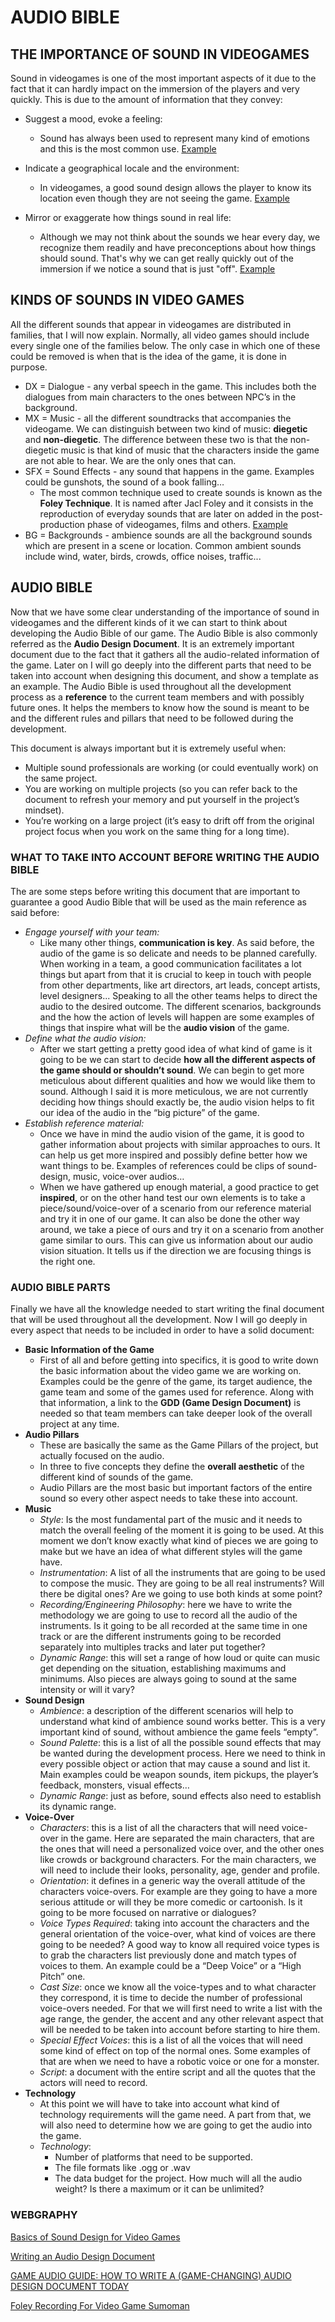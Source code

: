 # AUDIO BIBLE

## THE IMPORTANCE OF SOUND IN VIDEOGAMES

Sound in videogames is one of the most important aspects of it due to the fact that it can hardly impact on the immersion of the players and very quickly. This is due to the amount of information that they convey:
 - Suggest a mood, evoke a feeling:
   - Sound has always been used to represent many kind of emotions and this is the most common use. [Example](https://www.youtube.com/watch?v=ygA8AZXR7IA&ab_channel=Play4Games)

 - Indicate a geographical locale and the environment:
   - In videogames, a good sound design allows the player to know its location even though they are not seeing the game. [Example](https://www.youtube.com/watch?v=s0ZFtb9RH-Q&t=2139s&ab_channel=SmallAnt)

 - Mirror or exaggerate how things sound in real life:
   - Although we may not think about the sounds we hear every day, we recognize them readily and have preconceptions about how things should sound. That's why we can get really quickly out of the immersion if we notice a sound that is just "off". [Example](https://www.youtube.com/watch?v=3JY4WHPVIiQ&ab_channel=MashableWatercooler)

## KINDS OF SOUNDS IN VIDEO GAMES

All the different sounds that appear in videogames are distributed in families, that I will now explain. Normally, all video games should include every single one of the families below. The only case in which one of these could be removed is when that is the idea of the game, it is done in purpose.

 - DX = Dialogue - any verbal speech in the game. This includes both the dialogues from main characters to the ones between NPC’s in the background.
 - MX = Music - all the different soundtracks that accompanies the videogame. We can distinguish between two kind of music: **diegetic** and **non-diegetic**. The difference between these two is that the non-diegetic music is that kind of music that the characters inside the game are not able to hear. We are the only ones that can.
 - SFX = Sound Effects - any sound that happens in the game. Examples could be gunshots, the sound of a book falling…
   - The most common technique used to create sounds is known as the **Foley Technique**. It is named after Jacl Foley and it consists in the reproduction of everyday sounds that are later on added in the post-production phase of videogames, films and others. [Example](https://www.youtube.com/watch?app=desktop&v=_MOFMa-Lt78&ab_channel=FoleyArt)
 - BG = Backgrounds - ambience sounds are all the background sounds which are present in a scene or location. Common ambient sounds include wind, water, birds, crowds, office noises, traffic...

## AUDIO BIBLE

Now that we have some clear understanding of the importance of sound in videogames and the different kinds of it we can start to think about developing the Audio Bible of our game. The Audio Bible is also commonly referred as the **Audio Design Document**. 
It is an extremely important document due to the fact that it gathers all the audio-related information of the game. Later on I will go deeply into the different parts that need to be taken into account when designing this document, and show a template as an example.
The Audio Bible is used throughout all the development process as a **reference** to the current team members and with possibly future ones. It helps the members to know how the sound is meant to be and the different rules and pillars that need to be followed during the development.

This document is always important but it is extremely useful when:
-	Multiple sound professionals are working (or could eventually work) on the same project.
-	You are working on multiple projects (so you can refer back to the document to refresh your memory and put yourself in the project’s mindset).
-	You’re working on a large project (it’s easy to drift off from the original project focus when you work on the same thing for a long time).

### WHAT TO TAKE INTO ACCOUNT BEFORE WRITING THE AUDIO BIBLE

The are some steps before writing this document that are important to guarantee a good Audio Bible that will be used as the main reference as said before:
-	*Engage yourself with your team:*
    - Like many other things, **communication is key**. As said before, the audio of the game is so delicate and needs to be planned carefully. When working in a team, a good communication facilitates a lot things but apart from that it is crucial to keep in touch with people from other departments, like art directors, art leads, concept artists, level designers... Speaking to all the other teams helps to direct the audio to the desired outcome. The different scenarios, backgrounds and the how the action of levels will happen are some examples of things that inspire what will be the **audio vision** of the game.
-	*Define what the audio vision:*
    -	After we start getting a pretty good idea of what kind of game is it going to be we can start to decide **how all the different aspects of the game should or shouldn’t sound**. We can begin to get more meticulous about different qualities and how we would like them to sound. Although I said it is more meticulous, we are not currently deciding how things should exactly be, the audio vision helps to fit our idea of the audio in the “big picture” of the game. 
-	*Establish reference material:*
    -	Once we have in mind the audio vision of the game, it is good to gather information about projects with similar approaches to ours. It can help us get more inspired and possibly define better how we want things to be. Examples of references could be clips of sound-design, music, voice-over audios…
    -	When we have gathered up enough material, a good practice to get **inspired**, or on the other hand test our own elements is to take a piece/sound/voice-over of a scenario from our reference material and try it in one of our game. It can also be done the other way around, we take a piece of ours and try it on a scenario from another game similar to ours. This can give us information about our audio vision situation. It tells us if the direction we are focusing things is the right one.

### AUDIO BIBLE PARTS

Finally we have all the knowledge needed to start writing the final document that will be used throughout all the development. Now I will go deeply in every aspect that needs to be included in order to have a solid document:
- **Basic Information of the Game**
    - First of all and before getting into specifics, it is good to write down the basic information about the video game we are working on. Examples could be the genre of the game, its target audience, the game team and some of the games used for reference. Along with that information, a link to the **GDD (Game Design Document)** is needed so that team members can take deeper look of the overall project at any time.
-	**Audio Pillars**
    -	These are basically the same as the Game Pillars of the project, but actually focused on the audio.
    -	In three to five concepts they define the **overall aesthetic** of the different kind of sounds of the game.
    -	Audio Pillars are the most basic but important factors of the entire sound so every other aspect needs to take these into account.
-	**Music**
    -	*Style*: Is the most fundamental part of the music and it needs to match the overall feeling of the moment it is going to be used.
At this moment we don’t know exactly what kind of pieces we are going to make but we have an idea of what different styles will the game have.
    -	*Instrumentation*: A list of all the instruments that are going to be used to compose the music. They are going to be all real instruments? Will there be digital ones? Are we going to use both kinds at some point?
    -	*Recording/Engineering Philosophy*: here we have to write the methodology we are going to use to record all the audio of the instruments. Is it going to be all recorded at the same time in one track or are the different instruments going to be recorded separately into multiples tracks and later put together?
    -	*Dynamic Range*: this will set a range of how loud or quite can music get depending on the situation, establishing maximums and minimums. Also pieces are always going to sound at the same intensity or will it vary?
-	**Sound Design**
    -	*Ambience*: a description of the different scenarios will help to understand what kind of ambience sound works better. This is a very important kind of sound, without ambience the game feels “empty”.
    -	*Sound Palette*: this is a list of all the possible sound effects that may be wanted during the development process. Here we need to think in every possible object or action that may cause a sound and list it. Main examples could be weapon sounds, item pickups, the player’s feedback, monsters, visual effects…
    -	*Dynamic Range*: just as before, sound effects also need to establish its dynamic range.
-	**Voice-Over**
    -	*Characters*: this is a list of all the characters that will need voice-over in the game. Here are separated the main characters, that are the ones that will need a personalized voice over, and the other ones like crowds or background characters. For the main characters, we will need to include their looks, personality, age, gender and profile.
    -	*Orientation*: it defines in a generic way the overall attitude of the characters voice-overs. For example are they going to have a more serious attitude or will they be more comedic or cartoonish. Is it going to be more focused on narrative or dialogues?
    -	*Voice Types Required*: taking into account the characters and the general orientation of the voice-over, what kind of voices are there going to be needed? A good way to know all required voice types is to grab the characters list previously done and match types of voices to them. An example could be a “Deep Voice” or a “High Pitch” one.
    -	*Cast Size*: once we know all the voice-types and to what character they correspond, it is time to decide the number of professional voice-overs needed. For that we will first need to write a list with the age range, the gender, the accent and any other relevant aspect that will be needed to be taken into account before starting to hire them.
    -	*Special Effect Voices*: this is a list of all the voices that will need some kind of effect on top of the normal ones. Some examples of that are when we need to have a robotic voice or one for a monster.
    -	*Script*: a document with the entire script and all the quotes that the actors will need to record.
-	**Technology**
    -	At this point we will have to take into account what kind of technology requirements will the game need. A part from that, we will also need to determine how we are going to get the audio into the game.
    -	*Technology*: 
         -	Number of platforms that need to be supported.
         -	The file formats like .ogg or .wav
         -	The data budget for the project. How much will all the audio weight? Is there a maximum or it can be unlimited?

### WEBGRAPHY
[Basics of Sound Design for Video Games](https://frost.ics.uci.edu/ics62/BasicsofSoundDesignforVideoGames-MichaelCullen.pdf)

[Writing an Audio Design Document](http://zacharyquarles.com/blog/?p=518)

[GAME AUDIO GUIDE: HOW TO WRITE A (GAME-CHANGING) AUDIO DESIGN DOCUMENT TODAY](https://www.asoundeffect.com/game-audio-design-document/)

[Foley Recording For Video Game Sumoman](https://www.youtube.com/watch?v=_MOFMa-Lt78&ab_channel=FoleyArt)

